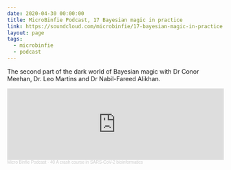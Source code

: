 ```yaml
---
date: 2020-04-30 00:00:00
title: MicroBinfie Podcast, 17 Bayesian magic in practice
link: https://soundcloud.com/microbinfie/17-bayesian-magic-in-practice
layout: page
tags:
  - microbinfie
  - podcast
---
```

The second part of the dark world of Bayesian magic with Dr Conor
Meehan, Dr. Leo Martins and Dr Nabil-Fareed Alikhan.

<iframe width="100%" height="166" scrolling="no" frameborder="no" allow="autoplay" src="https://w.soundcloud.com/player/?url=https%3A//api.soundcloud.com/tracks/739228246&color=%23ff5500&auto_play=false&hide_related=false&show_comments=true&show_user=true&show_reposts=false&show_teaser=false"></iframe><div style="font-size: 10px; color: #cccccc;line-break: anywhere;word-break: normal;overflow: hidden;white-space: nowrap;text-overflow: ellipsis; font-family: Interstate,Lucida Grande,Lucida Sans Unicode,Lucida Sans,Garuda,Verdana,Tahoma,sans-serif;font-weight: 100;"><a href="https://soundcloud.com/microbinfie" title="Micro Binfie Podcast" target="_blank" style="color: #cccccc; text-decoration: none;">Micro Binfie Podcast</a> · <a href="https://soundcloud.com/microbinfie/40-a-crash-course-in-sars-cov-2-bioinformatics" title="17 Bayesian magic in practice" target="_blank" style="color: #cccccc; text-decoration: none;">40 A crash course in SARS-CoV-2 bioinformatics</a></div>
